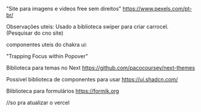 "Site para imagens e videos free sem direitos"
https://www.pexels.com/pt-br/

Observações uteis:
Usado a biblioteca swiper para criar carrocel. (Pesquisar do cno site)

componentes uteis do chakra ui:

"Trapping Focus within Popover"

Biblioteca para temas no Next
https://github.com/pacocoursey/next-themes

Possivel biblioteca de componentes para usar
https://ui.shadcn.com/

Bliblioteca para formulários
https://formik.org

//so pra atualizar o vercel 
